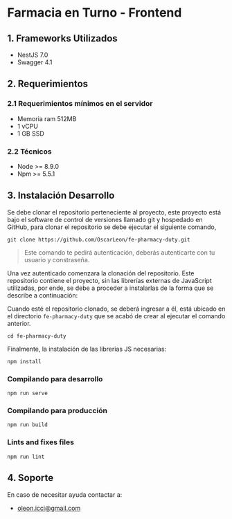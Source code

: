 # Farmacia en Turno - Frontend

## 1. Frameworks Utilizados

- NestJS 7.0
- Swagger 4.1

## 2. Requerimientos

### 2.1 Requerimientos mínimos en el servidor

- Memoria ram 512MB
- 1 vCPU
- 1 GB SSD

### 2.2 Técnicos

- Node >= 8.9.0
- Npm >= 5.5.1

## 3. Instalación Desarrollo

Se debe clonar el repositorio perteneciente al proyecto, este proyecto está bajo el software de control de
versiones llamado git y hospedado en GitHub, para clonar el repositorio se debe ejecutar el siguiente comando,

    git clone https://github.com/OscarLeon/fe-pharmacy-duty.git

> Este comando te pedirá autenticación, deberás autenticarte con tu usuario y constraseña.

Una vez autenticado comenzara la clonación del repositorio. Este repositorio contiene el proyecto, sin las librerías
externas de JavaScript utilizadas, por ende, se debe a proceder a instalarlas de la forma que se describe a continuación:

Cuando esté el repositorio clonado, se deberá ingresar a él, está ubicado en el directorio `fe-pharmacy-duty`
que se acabó de crear al ejecutar el comando anterior.

    cd fe-pharmacy-duty

Finalmente, la instalación de las librerias JS necesarias:

```
npm install
```

### Compilando para desarrollo

```
npm run serve
```

### Compilando para producción

```
npm run build
```

### Lints and fixes files

```
npm run lint
```

## 4. Soporte

En caso de necesitar ayuda contactar a:

- oleon.icci@gmail.com
